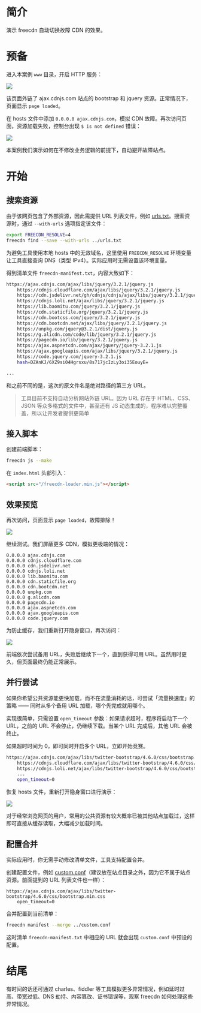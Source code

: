# 简介

演示 freecdn 自动切换故障 CDN 的效果。


# 预备

进入本案例 `www` 目录，开启 HTTP 服务：

![](1.png)

该页面外链了 ajax.cdnjs.com 站点的 bootstrap 和 jquery 资源。正常情况下，页面显示 `page loaded`。

在 hosts 文件中添加 `0.0.0.0 ajax.cdnjs.com`，模拟 CDN 故障。再次访问页面，资源加载失败，控制台出现 `$ is not defined` 错误：

![](2.png)

本案例我们演示如何在不修改业务逻辑的前提下，自动避开故障站点。


# 开始

## 搜索资源

由于该网页包含了外部资源，因此需提供 URL 列表文件，例如 [urls.txt](urls.txt)。搜索资源时，通过 `--with-urls` 选项指定该文件：

```bash
export FREECDN_RESOLVE=4
freecdn find --save --with-urls ../urls.txt
```

为避免工具使用本地 hosts 中的无效域名，这里使用 `FREECDN_RESOLVE` 环境变量让工具直接查询 DNS（类型 IPv4）。实际应用时无需设置该环境变量。

得到清单文件 `freecdn-manifest.txt`，内容大致如下：

```bash
https://ajax.cdnjs.com/ajax/libs/jquery/3.2.1/jquery.js
	https://cdnjs.cloudflare.com/ajax/libs/jquery/3.2.1/jquery.js
	https://cdn.jsdelivr.net/gh/cdnjs/cdnjs/ajax/libs/jquery/3.2.1/jquery.js
	https://cdnjs.loli.net/ajax/libs/jquery/3.2.1/jquery.js
	https://lib.baomitu.com/jquery/3.2.1/jquery.js
	https://cdn.staticfile.org/jquery/3.2.1/jquery.js
	https://cdn.bootcss.com/jquery/3.2.1/jquery.js
	https://cdn.bootcdn.net/ajax/libs/jquery/3.2.1/jquery.js
	https://unpkg.com/jquery@3.2.1/dist/jquery.js
	https://g.alicdn.com/code/lib/jquery/3.2.1/jquery.js
	https://pagecdn.io/lib/jquery/3.2.1/jquery.js
	https://ajax.aspnetcdn.com/ajax/jquery/jquery-3.2.1.js
	https://ajax.googleapis.com/ajax/libs/jquery/3.2.1/jquery.js
	https://code.jquery.com/jquery-3.2.1.js
	hash=DZAnKJ/6XZ9si04Hgrsxu/8s717jcIzLy3oi35EouyE=

...
```

和之前不同的是，这次的原文件名是绝对路径的第三方 URL。

> 工具目前不支持自动分析网站外链 URL。因为 URL 存在于 HTML、CSS、JSON 等众多格式的文件中，甚至还有 JS 动态生成的，程序难以完整覆盖，所以让开发者提供更简单

## 接入脚本

创建前端脚本：

```bash
freecdn js --make
```

在 `index.html` 头部引入：

```html
<script src="/freecdn-loader.min.js"></script>
```

## 效果预览

再次访问，页面显示 `page loaded`，故障排除！

![](3.png)

继续测试。我们屏蔽更多 CDN，模拟更极端的情况：

```
0.0.0.0 ajax.cdnjs.com
0.0.0.0 cdnjs.cloudflare.com
0.0.0.0 cdn.jsdelivr.net
0.0.0.0 cdnjs.loli.net
0.0.0.0 lib.baomitu.com
0.0.0.0 cdn.staticfile.org
0.0.0.0 cdn.bootcdn.net
0.0.0.0 unpkg.com
0.0.0.0 g.alicdn.com
0.0.0.0 pagecdn.io
0.0.0.0 ajax.aspnetcdn.com
0.0.0.0 ajax.googleapis.com
0.0.0.0 code.jquery.com
```

为防止缓存，我们重新打开隐身窗口，再次访问：

![](4.png)

前端依次尝试备用 URL，失败后继续下一个，直到获得可用 URL。虽然用时更久，但页面最终仍能正常展示。

## 并行尝试

如果你希望公共资源能更快加载，而不在流量消耗的话，可尝试「流量换速度」的策略 —— 同时从多个备用 URL 加载，哪个先完成就用哪个。

实现很简单，只需设置 `open_timeout` 参数：如果请求超时，程序将启动下一个 URL，之前的 URL 不会停止，仍继续下载。当某个 URL 完成后，其他 URL 会被终止。

如果超时时间为 0，即可同时开启多个 URL，立即开始竞赛。

```bash
https://ajax.cdnjs.com/ajax/libs/twitter-bootstrap/4.6.0/css/bootstrap.min.css
	https://cdnjs.cloudflare.com/ajax/libs/twitter-bootstrap/4.6.0/css/bootstrap.min.css
	https://cdnjs.loli.net/ajax/libs/twitter-bootstrap/4.6.0/css/bootstrap.min.css
	...
	open_timeout=0
```

恢复 hosts 文件，重新打开隐身窗口进行演示：

![](5.png)

对于经常浏览网页的用户，常用的公共资源有较大概率已被其他站点加载过，这样即可直接从缓存读取，大幅减少加载时间。

## 配置合并

实际应用时，你无需手动修改清单文件，工具支持配置合并。

创建配置文件，例如 [custom.conf](custom.conf)（建议放在站点目录之外，因为它不属于站点资源。前面提到的 URL 列表文件也一样）：

```text
https://ajax.cdnjs.com/ajax/libs/twitter-bootstrap/4.6.0/css/bootstrap.min.css
	open_timeout=0
```

合并配置到当前清单：

```bash
freecdn manifest --merge ../custom.conf
```

这时清单 `freecdn-manifest.txt` 中相应的 URL 就会出现 `custom.conf` 中预设的配置。


# 结尾

有时间的话还可通过 charles、fiddler 等工具模拟更多异常情况，例如延时过高、带宽过低、DNS 劫持、内容篡改、证书错误等，观察 freecdn 如何处理这些异常情况。
